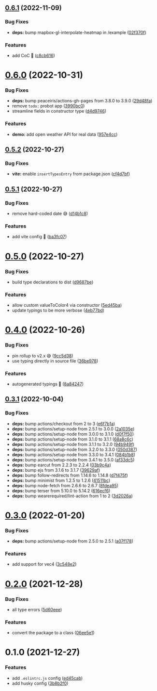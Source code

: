 ## [0.6.1](https://github.com/vinayakkulkarni/mapbox-gl-interpolate-heatmap/compare/v0.6.0...v0.6.1) (2022-11-09)


### Bug Fixes

* **deps:** bump mapbox-gl-interpolate-heatmap in /example ([02f370f](https://github.com/vinayakkulkarni/mapbox-gl-interpolate-heatmap/commit/02f370f8171ff9f142d1e383bb83c41ff1474d55))


### Features

* add CoC 🕺 ([c8cb616](https://github.com/vinayakkulkarni/mapbox-gl-interpolate-heatmap/commit/c8cb61607b50dcaf38b308e865c6955b2033bb38))



# [0.6.0](https://github.com/vinayakkulkarni/mapbox-gl-interpolate-heatmap/compare/v0.5.2...v0.6.0) (2022-10-31)


### Bug Fixes

* **deps:** bump peaceiris/actions-gh-pages from 3.8.0 to 3.9.0 ([29d48fa](https://github.com/vinayakkulkarni/mapbox-gl-interpolate-heatmap/commit/29d48fab748c7ed68a17e86a189f2f577beda544))
* remove `todo:` probot app ([3990bc0](https://github.com/vinayakkulkarni/mapbox-gl-interpolate-heatmap/commit/3990bc000b187d292a422fe0025a075fa33b03ad))
* streamline fields in constructor type ([d4d9746](https://github.com/vinayakkulkarni/mapbox-gl-interpolate-heatmap/commit/d4d97466eead2f10b8e33ec34898d81dc7275069))


### Features

* **demo:** add open weather API for real data ([957e4cc](https://github.com/vinayakkulkarni/mapbox-gl-interpolate-heatmap/commit/957e4cc77cdb7e4857279cf61eb3eb214670c5af))



## [0.5.2](https://github.com/vinayakkulkarni/mapbox-gl-interpolate-heatmap/compare/v0.5.1...v0.5.2) (2022-10-27)

### Bug Fixes

- **vite:** enable `insertTypesEntry` from package.json ([cf4d7bf](https://github.com/vinayakkulkarni/mapbox-gl-interpolate-heatmap/commit/cf4d7bf6594d99571c2f88ce98595b35c1df7533))

## [0.5.1](https://github.com/vinayakkulkarni/mapbox-gl-interpolate-heatmap/compare/v0.5.0...v0.5.1) (2022-10-27)

### Bug Fixes

- remove hard-coded date 😅 ([d14b1c8](https://github.com/vinayakkulkarni/mapbox-gl-interpolate-heatmap/commit/d14b1c81fb1b82209aab72bc4e99624ee24912db))

### Features

- add vite config 🎉 ([ba3fc07](https://github.com/vinayakkulkarni/mapbox-gl-interpolate-heatmap/commit/ba3fc074df975cb76c3f5ddbbd36491a6d7e0e45))

# [0.5.0](https://github.com/vinayakkulkarni/mapbox-gl-interpolate-heatmap/compare/v0.4.0...v0.5.0) (2022-10-27)

### Bug Fixes

- build type declarations to dist ([d9687be](https://github.com/vinayakkulkarni/mapbox-gl-interpolate-heatmap/commit/d9687bee8c57736678486fafeb4900c714d3e868))

### Features

- allow custom valueToColor4 via constructor ([5ed45ba](https://github.com/vinayakkulkarni/mapbox-gl-interpolate-heatmap/commit/5ed45baaaa0299bd4a885ece35516e55c8c981fb))
- update typings to be more verbose ([4eb77bd](https://github.com/vinayakkulkarni/mapbox-gl-interpolate-heatmap/commit/4eb77bdf5c7e6f13ddacf943d8326d29dc22cbd5))

# [0.4.0](https://github.com/vinayakkulkarni/mapbox-gl-interpolate-heatmap/compare/v0.3.1...v0.4.0) (2022-10-26)

### Bug Fixes

- pin rollup to v2.x 😅 ([9cc5d38](https://github.com/vinayakkulkarni/mapbox-gl-interpolate-heatmap/commit/9cc5d38efc1556d8571f0786ae56f60889a5b7f4))
- use typing directly in source file ([36be978](https://github.com/vinayakkulkarni/mapbox-gl-interpolate-heatmap/commit/36be978ed9b67fc78ff682cc319113dc3ff99e72))

### Features

- autogenerated typings 🎉 ([8a84247](https://github.com/vinayakkulkarni/mapbox-gl-interpolate-heatmap/commit/8a84247ab5bac2097e1f2970e7b11fb3d5dfd4a5))

## [0.3.1](https://github.com/vinayakkulkarni/mapbox-gl-interpolate-heatmap/compare/v0.3.0...v0.3.1) (2022-10-04)

### Bug Fixes

- **deps:** bump actions/checkout from 2 to 3 ([e6f7b1a](https://github.com/vinayakkulkarni/mapbox-gl-interpolate-heatmap/commit/e6f7b1ab6fe9191d967da57950392e95714e0ea0))
- **deps:** bump actions/setup-node from 2.5.1 to 3.0.0 ([2a1035e](https://github.com/vinayakkulkarni/mapbox-gl-interpolate-heatmap/commit/2a1035e565108dd650a242ced0b0881c3d86783e))
- **deps:** bump actions/setup-node from 3.0.0 to 3.1.0 ([d0f7f50](https://github.com/vinayakkulkarni/mapbox-gl-interpolate-heatmap/commit/d0f7f50475990ee24c8a8c294e2bacb6fd02360f))
- **deps:** bump actions/setup-node from 3.1.0 to 3.1.1 ([68a8c6c](https://github.com/vinayakkulkarni/mapbox-gl-interpolate-heatmap/commit/68a8c6c71ab7e9146cb8b1237e10c1828353da2d))
- **deps:** bump actions/setup-node from 3.1.1 to 3.2.0 ([94b949f](https://github.com/vinayakkulkarni/mapbox-gl-interpolate-heatmap/commit/94b949fb03c3ac94c735b738167d8904b81b7a26))
- **deps:** bump actions/setup-node from 3.2.0 to 3.3.0 ([050d387](https://github.com/vinayakkulkarni/mapbox-gl-interpolate-heatmap/commit/050d3872592ba4c41f7719cca4d9b2b0e46b2b53))
- **deps:** bump actions/setup-node from 3.3.0 to 3.4.1 ([084b1b8](https://github.com/vinayakkulkarni/mapbox-gl-interpolate-heatmap/commit/084b1b86bbab96cb6b8f5c7e9315b687df910ed6))
- **deps:** bump actions/setup-node from 3.4.1 to 3.5.0 ([af33dc5](https://github.com/vinayakkulkarni/mapbox-gl-interpolate-heatmap/commit/af33dc5749ce19c4f95336d8bb1eeb7ba1315dfb))
- **deps:** bump earcut from 2.2.3 to 2.2.4 ([03b9c4a](https://github.com/vinayakkulkarni/mapbox-gl-interpolate-heatmap/commit/03b9c4ab95c8f9364749ad08b2f31141335f6ca2))
- **deps:** bump ejs from 3.1.6 to 3.1.7 ([39629af](https://github.com/vinayakkulkarni/mapbox-gl-interpolate-heatmap/commit/39629af864402c31259cacc9347c7f75c431488f))
- **deps:** bump follow-redirects from 1.14.6 to 1.14.8 ([d7f475f](https://github.com/vinayakkulkarni/mapbox-gl-interpolate-heatmap/commit/d7f475ff3a1d123702c04f1576c396a8333ec02c))
- **deps:** bump minimist from 1.2.5 to 1.2.6 ([41511bc](https://github.com/vinayakkulkarni/mapbox-gl-interpolate-heatmap/commit/41511bcfbdff948abb19e86423ac717ec76452e1))
- **deps:** bump node-fetch from 2.6.6 to 2.6.7 ([8fdea95](https://github.com/vinayakkulkarni/mapbox-gl-interpolate-heatmap/commit/8fdea9520c9c1b66f5368e0a5f338dd815e168de))
- **deps:** bump terser from 5.10.0 to 5.14.2 ([616ecf6](https://github.com/vinayakkulkarni/mapbox-gl-interpolate-heatmap/commit/616ecf6e906822a3ecb1b5f3e216cb6f977083ba))
- **deps:** bump wearerequired/lint-action from 1 to 2 ([3d2026a](https://github.com/vinayakkulkarni/mapbox-gl-interpolate-heatmap/commit/3d2026a490ae22baa46c7599d8f33684fa9219f4))

# [0.3.0](https://github.com/vinayakkulkarni/mapbox-gl-interpolate-heatmap/compare/v0.2.0...v0.3.0) (2022-01-20)

### Bug Fixes

- **deps:** bump actions/setup-node from 2.5.0 to 2.5.1 ([a07f178](https://github.com/vinayakkulkarni/mapbox-gl-interpolate-heatmap/commit/a07f1784737f97d429378630af57305ae2f0c23c))

### Features

- add support for vec4 ([3c548e2](https://github.com/vinayakkulkarni/mapbox-gl-interpolate-heatmap/commit/3c548e2a12f745480923e3261e9b94f9360fe070))

# [0.2.0](https://github.com/vinayakkulkarni/mapbox-gl-interpolate-heatmap/compare/v0.1.0...v0.2.0) (2021-12-28)

### Bug Fixes

- all type errors ([5d60eee](https://github.com/vinayakkulkarni/mapbox-gl-interpolate-heatmap/commit/5d60eee9edbf764144ace591fd68735c304731ab))

### Features

- convert the package to a class ([06ee5e1](https://github.com/vinayakkulkarni/mapbox-gl-interpolate-heatmap/commit/06ee5e1fc20661dd8bf60efee098365a6fedfd3e))

# 0.1.0 (2021-12-27)

### Features

- add `.eslintrc.js` config ([ed45cab](https://github.com/vinayakkulkarni/mapbox-gl-interpolate-heatmap/commit/ed45cab81e9ba92bcdc9382b68b9593e9f783c4a))
- add husky config ([3b8b2f0](https://github.com/vinayakkulkarni/mapbox-gl-interpolate-heatmap/commit/3b8b2f08887cd2aa2fa3c2959b2a08077a2d71c4))
